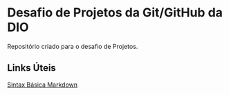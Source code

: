 
# Desafio de Projetos da Git/GitHub da DIO
Repositório criado para o desafio de Projetos.
## Links Úteis

[Sintax Básica Markdown](https://www.markdownguide.org/basic-syntax/)
